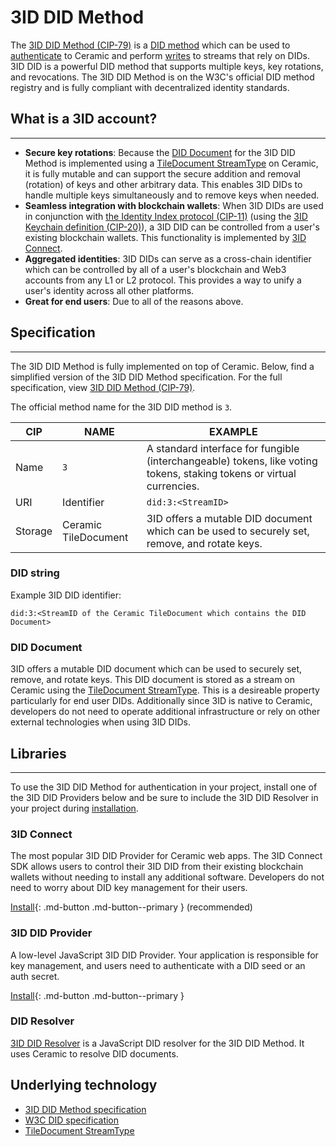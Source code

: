 # 3ID DID Method

The [3ID DID Method (CIP-79)](https://github.com/ceramicnetwork/CIP/blob/main/CIPs/CIP-79/CIP-79.md) is a [DID method](../../../../learn/glossary.md#did-methods) which can be used to [authenticate](../../../../build/javascript/authentication.md) to Ceramic and perform [writes](../../../../build/javascript/writes.md) to streams that rely on DIDs. 3ID DID is a powerful DID method that supports multiple keys, key rotations, and revocations. The 3ID DID Method is on the W3C's official DID method registry and is fully compliant with decentralized identity standards.

## What is a 3ID account?

---

- **Secure key rotations**: Because the [DID Document](../../../../learn/glossary.md#did-document) for the 3ID DID Method is implemented using a [TileDocument StreamType](../stream-programs/tile-document.md) on Ceramic, it is fully mutable and can support the secure addition and removal (rotation) of keys and other arbitrary data. This enables 3ID DIDs to handle multiple keys simultaneously and to remove keys when needed.
- **Seamless integration with blockchain wallets**: When 3ID DIDs are used in conjunction with [the Identity Index protocol (CIP-11)](../application-protocols/identity-index.md) (using the [3ID Keychain definition (CIP-20)](https://github.com/ceramicnetwork/CIP/blob/main/CIPs/CIP-20/CIP-20.md)), a 3ID DID can be controlled from a user's existing blockchain wallets. This functionality is implemented by [3ID Connect](../../../../reference/accounts/3id-did.md#3id-connect).
- **Aggregated identities**: 3ID DIDs can serve as a cross-chain identifier which can be controlled by all of a user's blockchain and Web3 accounts from any L1 or L2 protocol. This provides a way to unify a user's identity across all other platforms.
- **Great for end users**: Due to all of the reasons above.

## Specification

---

The 3ID DID Method is fully implemented on top of Ceramic. Below, find a simplified version of the 3ID DID Method specification. For the full specification, view [3ID DID Method (CIP-79)](https://github.com/ceramicnetwork/CIP/blob/main/CIPs/CIP-79/CIP-79.md).

The official method name for the 3ID DID method is `3`.

| CIP     | NAME                 | EXAMPLE                                                                                                               |
| ------- | -------------------- | --------------------------------------------------------------------------------------------------------------------- |
| Name    | `3`                  | A standard interface for fungible (interchangeable) tokens, like voting tokens, staking tokens or virtual currencies. |
| URI     | Identifier           | `did:3:<StreamID>`                                                                                                    |
| Storage | Ceramic TileDocument | 3ID offers a mutable DID document which can be used to securely set, remove, and rotate keys.                         |

### DID string

Example 3ID DID identifier:

```
did:3:<StreamID of the Ceramic TileDocument which contains the DID Document>
```

### DID Document

3ID offers a mutable DID document which can be used to securely set, remove, and rotate keys. This DID document is stored as a stream on Ceramic using the [TileDocument StreamType](../stream-programs/tile-document.md). This is a desireable property particularly for end user DIDs. Additionally since 3ID is native to Ceramic, developers do not need to operate additional infrastructure or rely on other external technologies when using 3ID DIDs.

## Libraries

---

To use the 3ID DID Method for authentication in your project, install one of the 3ID DID Providers below and be sure to include the 3ID DID Resolver in your project during [installation](../../../../build/javascript/installation.md).

### 3ID Connect

The most popular 3ID DID Provider for Ceramic web apps. The 3ID Connect SDK allows users to control their 3ID DID from their existing blockchain wallets without needing to install any additional software. Developers do not need to worry about DID key management for their users.

[Install](../../../../reference/accounts/3id-did.md#3id-connect){: .md-button .md-button--primary } (recommended)

### 3ID DID Provider

A low-level JavaScript 3ID DID Provider. Your application is responsible for key management, and users need to authenticate with a DID seed or an auth secret.

[Install](../../../../reference/accounts/3id-did.md#3id-did-provider){: .md-button .md-button--primary }

### DID Resolver

[3ID DID Resolver](../../../../reference/accounts/3id-did.md#3id-did-resolver) is a JavaScript DID resolver for the 3ID DID Method. It uses Ceramic to resolve DID documents.

## **Underlying technology**

- [3ID DID Method specification](https://github.com/ceramicnetwork/CIP/blob/main/CIPs/CIP-79/CIP-79.md)
- [W3C DID specification](https://www.w3.org/TR/did-core/)
- [TileDocument StreamType](../stream-programs/tile-document.md)
